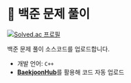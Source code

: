 # 🐣 백준 문제 풀이

[![Solved.ac 프로필](http://mazassumnida.wtf/api/v2/generate_badge?boj=a59)](https://solved.ac/a59)

백준 문제 풀이 소스코드를 업로드합니다.

* 개발 언어: `C++`
* [**BaekjoonHub**](https://github.com/BaekjoonHub/BaekjoonHub)를 활용해 코드 자동 업로드
